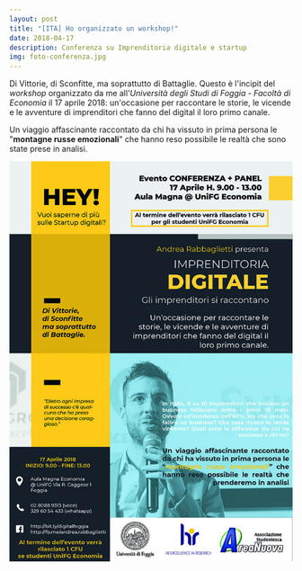 ```yaml
---
layout: post
title: "[ITA] Ho organizzato un workshop!"
date: 2018-04-17
description: Conferenza su Imprenditoria digitale e startup
img: foto-conferenza.jpg
---
```


Di Vittorie, di Sconfitte, ma soprattutto di Battaglie.
Questo è l'incipit del _workshop_ organizzato da me all'*Università degli Studi di Foggia - Facoltà di Economia*
il 17 aprile 2018: un'occasione per raccontare le storie, le vicende e le avventure di imprenditori
che fanno del digital il loro primo canale.

Un viaggio affascinante raccontato da chi ha vissuto in prima persona le "**montagne russe emozionali**"
che hanno reso possibile le realtà che sono state prese in analisi.

![Startup Foggia](/assets/img/imprenditoria-digitale.jpg)
